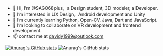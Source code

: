 - 👋 Hi, I’m @SAGO68plus，a Design student, 3D modeler, a Developer.
- 👀 I’m interested in UX Design，Android development and Unity
- 🌱 I’m currently learning Python, Open-CV, Java, Dart and JavaScript.
- 💞️ I’m looking to collaborate on VR development and frontend development.
- 📫 contact me at davidy1999@outlook.com

[![Anurag's GitHub stats](https://github-readme-stats.vercel.app/api?username=SAGO68plus)](https://github.com/anuraghazra/github-readme-stats)
![Anurag's GitHub stats](https://github-readme-stats.vercel.app/api?username=SAGO68plus&show_icons=true&count_private=true)
